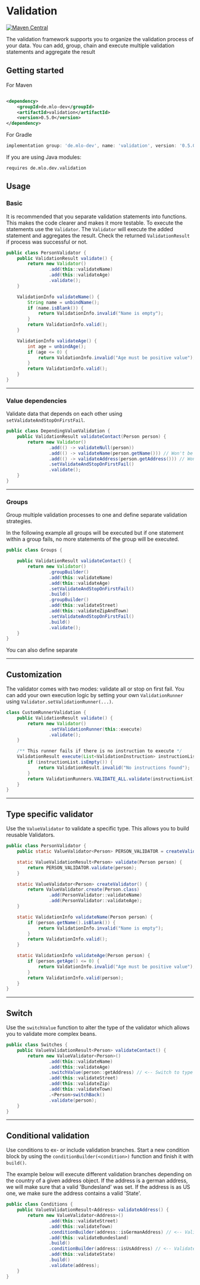 # Validation

[![Maven Central](https://img.shields.io/maven-central/v/de.mlo-dev/validation.svg)](http://search.maven.org/#search|ga|1|g%3Ade.mlo-dev)

The validation framework supports you to organize the validation process of your data. You can add, group, chain and
execute multiple validation statements and aggregate the result

## Getting started

For Maven

```xml

<dependency>
    <groupId>de.mlo-dev</groupId>
    <artifactId>validation</artifactId>
    <version>0.5.0</version>
</dependency>
```

For Gradle

```gradle
implementation group: 'de.mlo-dev', name: 'validation', version: '0.5.0'
```

If you are using Java modules:

```
requires de.mlo.dev.validation
```

## Usage

### Basic

It is recommended that you separate validation statements into functions. This makes the code clearer and makes it more
testable. To execute the statements use the ```Validator```. The
```Validator``` will execute the added statement and aggregates the result. Check the returned
```ValidationResult``` if process was successful or not.

```java
public class PersonValidator {
    public ValidationResult validate() {
        return new Validator()
                .add(this::validateName)
                .add(this::validateAge)
                .validate();
    }

    ValidationInfo validateName() {
        String name = unbindName();
        if (name.isBlank()) {
            return ValidationInfo.invalid("Name is empty");
        }
        return ValidationInfo.valid();
    }

    ValidationInfo validateAge() {
        int age = unbindAge();
        if (age <= 0) {
            return ValdationInfo.invalid("Age must be positive value");
        }
        return ValidationInfo.valid();
    }
}
```

***

### Value dependencies

Validate data that depends on each other using ```setValidateAndStopOnFirstFail```.

```java
public class DependingValueValidation {
    public ValidationResult validateContact(Person person) {
        return new Validator()
                .add(() -> validateNull(person))
                .add(() -> validateName(person.getName())) // Won't be executed if 'person' was null
                .add(() -> validateAddress(person.getAddress())) // Won't be executed if 'person' was null or 'name' was empty
                .setValidateAndStopOnFirstFail()
                .validate();
    }
}
```

***

### Groups

Group multiple validation processes to one and define separate validation strategies.

In the following example all groups will be executed but if one statement within a group fails, no more statements of
the group will be executed.

```java
public class Groups {

    public ValidationResult validateContact() {
        return new Validator()
                .groupBuilder()
                .add(this::validateName)
                .add(this::validateAge)
                .setValidateAndStopOnFirstFail()
                .build()
                .groupBuilder()
                .add(this::validateStreet)
                .add(this::validateZipAndTown)
                .setValidateAndStopOnFirstFail()
                .build()
                .validate();
    }
}
```

You can also define separate

***

## Customization

The validator comes with two modes: validate all or stop on first fail. You can add your own execution logic by setting
your own ```ValidationRunner``` using ```Validator.setValidationRunner(...)```.

```java
class CustomRunnerValidation {
    public ValidationResult validate() {
        return new Validator()
                .setValidationRunner(this::execute)
                .validate();
    }

    /** This runner fails if there is no instruction to execute */
    ValidationResult execute(List<ValidationInstruction> instructionList) {
        if (instructionList.isEmpty()) {
            return ValidationResult.invalid("No instructions found");
        }
        return ValidationRunners.VALIDATE_ALL.validate(instructionList);
    }
}
```

***

## Type specific validator

Use the ```ValueValidator``` to validate a specific type. This allows you to build reusable Validators.

```java
public class PersonValidator {
    public static ValueValidator<Person> PERSON_VALIDATOR = createValidator();

    static ValueValidationResult<Person> validate(Person person) {
        return PERSON_VALIDATOR.validate(person);
    }

    static ValueValidator<Person> createValidator() {
        return ValueValidator.create(Person.class)
                .add(PersonValidator::validateName)
                .add(PersonValidator::validateAge);
    }

    static ValidationInfo validateName(Person person) {
        if (person.getName().isBlank()) {
            return ValidationInfo.invalid("Name is empty");
        }
        return ValidationInfo.valid();
    }

    static ValidationInfo validateAge(Person person) {
        if (person.getAge() <= 0) {
            return ValdationInfo.invalid("Age must be positive value");
        }
        return ValidationInfo.valid(person);
    }
}
```

***

## Switch

Use the ```switchValue``` function to alter the type of the validator which
allows you to validate more complex beans.

```java
public class Switches {
    public ValueValidationResult<Person> validateContact() {
        return new ValueValidator<Person>()
                .add(this::validateName)
                .add(this::validateAge)
                .switchValue(person::getAddress) // <-- Switch to type 'Address'
                .add(this::validateStreet)
                .add(this::validateZip)
                .add(this::validateTown)
                .<Person>switchBack()
                .validate(person);
    }
}

```

***

## Conditional validation

Use conditions to ex- or include validation branches. Start a new condition
block by using the ```conditionBuilder(<condition>)``` function and finish
it with ```build()```.

The example below will execute different validation branches depending on
the country of a given address object. If the address is a german address,
we will make sure that a valid 'Bundesland' was set. If the address is
as US one, we make sure the address contains a valid 'State'.

```java
public class Conditions {
    public ValueValidationResult<Address> validateAddress() {
        return new ValueValidator<Address>()
                .add(this::validateStreet)
                .add(this::validateTown)
                .conditionBuilder(address::isGermanAddress) // <-- Validate German specific values
                .add(this::validateBundesland)
                .build()
                .conditionBuilder(address::isUsAddress) // <-- Validate US specific values
                .add(this::validateState)
                .build()
                .validate(address);
    }
}
```